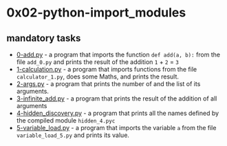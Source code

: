 # 0x02-python-import_modules

## mandatory tasks

* [0-add.py](https://github.com/j88moja-code/alx-higher_level_programming/blob/main/0x02-python-import_modules/0-add.py) - a program that imports the function `def add(a, b):` from the file `add_0.py` and prints the result of the addition `1` + `2` = `3`
* [1-calculation.py](https://github.com/j88moja-code/alx-higher_level_programming/blob/main/0x02-python-import_modules/1-calculation.py) - a program that imports functions from the file `calculator_1.py`, does some Maths, and prints the result.
* [2-args.py](https://github.com/j88moja-code/alx-higher_level_programming/blob/main/0x02-python-import_modules/2-args.py) - a program that prints the number of and the list of its arguments.
* [3-infinite_add.py](https://github.com/j88moja-code/alx-higher_level_programming/blob/main/0x02-python-import_modules/3-infinite_add.py) - a program that prints the result of the addition of all arguments
* [4-hidden_discovery.py](https://github.com/j88moja-code/alx-higher_level_programming/blob/main/0x02-python-import_modules/4-hidden_discovery.py) - a program that prints all the names defined by the compiled module `hidden_4.pyc`
* [5-variable_load.py](https://github.com/j88moja-code/alx-higher_level_programming/blob/main/0x02-python-import_modules/5-variable_load.py) - a program that imports the variable `a` from the file `variable_load_5.py` and prints its value.
